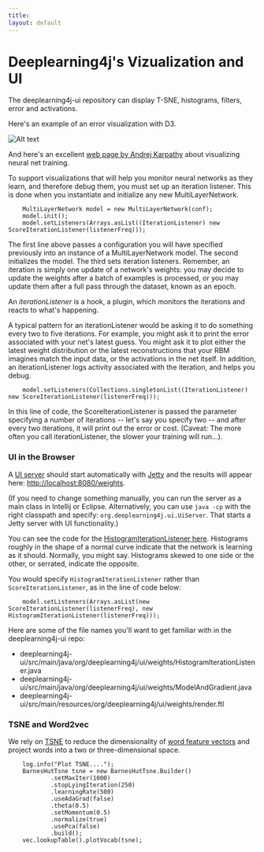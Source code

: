 ```yaml
---
title: 
layout: default
---
```


# Deeplearning4j's Vizualization and UI

The deeplearning4j-ui repository can display T-SNE, histograms, filters, error and activations. 

Here's an example of an error visualization with D3.

![Alt text](../img/error_d3.png)

And here's an excellent [web page by Andrej Karpathy](http://cs231n.github.io/neural-networks-3/#baby) about visualizing neural net training.

To support visualizations that will help you monitor neural networks as they learn, and therefore debug them, you must set up an iteration listener. This is done when you instantiate and initialize any new MultiLayerNetwork.

        MultiLayerNetwork model = new MultiLayerNetwork(conf);
        model.init();
        model.setListeners(Arrays.asList((IterationListener) new ScoreIterationListener(listenerFreq)));

The first line above passes a configuration you will have specified previously into an instance of a MultiLayerNetwork model. The second initializes the model. The third sets iteration listeners. Remember, an iteration is simply one update of a network's weights: you may decide to update the weights after a batch of examples is processed, or you may update them after a full pass through the dataset, known as an epoch.

An *iterationListener* is a hook, a plugin, which monitors the iterations and reacts to what's happening. 

A typical pattern for an iterationListener would be asking it to do something every two to five iterations. For example, you might ask it to print the error associated with your net's latest guess. You might ask it to plot either the latest weight distribution or the latest reconstructions that your RBM imagines match the input data, or the activations in the net itself. In addition, an iterationListener logs activity associated with the iteration, and helps you debug. 

        model.setListeners(Collections.singletonList((IterationListener) new ScoreIterationListener(listenerFreq)));

In this line of code, the ScoreIterationListener is passed the parameter specifying a number of iterations -- let's say you specify two -- and after every two iterations, it will print out the error or cost. (Caveat: The more often you call iterationListener, the slower your training will run...).

### UI in the Browser

A [UI server](https://github.com/deeplearning4j/deeplearning4j/blob/f0688a59bb712dc9d3b9eefa191a5f521bab27d0/deeplearning4j-ui/src/main/java/org/deeplearning4j/ui/UiServer.java) should start automatically with [Jetty](https://en.wikipedia.org/wiki/Jetty_(web_server)) and the results will appear here: [http://localhost:8080/weights](http://localhost:8080/weights). 

(If you need to change something manually, you can run the server as a main class in Intellij or Eclipse. Alternatively, you can use `java -cp` with the right classpath and specify: `org.deeplearning4j.ui.UiServer`. That starts a Jetty server with UI functionality.)

You can see the code for the [HistogramIterationListener here](https://github.com/deeplearning4j/deeplearning4j/blob/9ca18d8f0b4828a55f381d50e32b6eebcb3444e0/deeplearning4j-ui/src/main/java/org/deeplearning4j/ui/weights/HistogramIterationListener.java#L35-34). Histograms roughly in the shape of a normal curve indicate that the network is learning as it should. Normally, you might say. Histograms skewed to one side or the other, or serrated, indicate the opposite. 

You would specify `HistogramIterationListener` rather than `ScoreIterationListener`, as in the line of code below:

        model.setListeners(Arrays.asList(new ScoreIterationListener(listenerFreq), new HistogramIterationListener(listenerFreq)));

Here are some of the file names you'll want to get familiar with in the deeplearning4j-ui repo: 

* deeplearning4j-ui/src/main/java/org/deeplearning4j/ui/weights/HistogramIterationListener.java
* deeplearning4j-ui/src/main/java/org/deeplearning4j/ui/weights/ModelAndGradient.java 
* deeplearning4j-ui/src/main/resources/org/deeplearning4j/ui/weights/render.ftl 

### TSNE and Word2vec

We rely on [TSNE](https://lvdmaaten.github.io/tsne/) to reduce the dimensionality of [word feature vectors](../word2vec.html) and project words into a two or three-dimensional space. 

        log.info("Plot TSNE....");
        BarnesHutTsne tsne = new BarnesHutTsne.Builder()
                .setMaxIter(1000)
                .stopLyingIteration(250)
                .learningRate(500)
                .useAdaGrad(false)
                .theta(0.5)
                .setMomentum(0.5)
                .normalize(true)
                .usePca(false)
                .build();
        vec.lookupTable().plotVocab(tsne);
